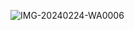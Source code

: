 ![IMG-20240224-WA0006](https://github.com/AchmadAnnasAwwabin/Learn-My-SQL/assets/160121014/296db4fb-036e-4bb4-bf50-7e3a95f908f3)
